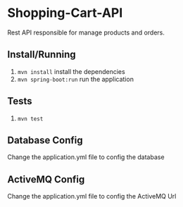 Shopping-Cart-API
=================

Rest API responsible for manage products and orders.


Install/Running
---------------

1. `mvn install` install the dependencies
2. `mvn spring-boot:run` run the application


Tests
-----
1. `mvn test`


Database Config
---------------
Change the application.yml file to config the database


ActiveMQ Config
---------------
Change the application.yml file to config the ActiveMQ Url